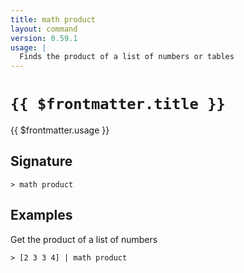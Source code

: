 ```yaml
---
title: math product
layout: command
version: 0.59.1
usage: |
  Finds the product of a list of numbers or tables
---
```


# `{{ $frontmatter.title }}`

<div style='white-space: pre-wrap;'>{{ $frontmatter.usage }}</div>

## Signature

```> math product ```

## Examples

Get the product of a list of numbers
```shell
> [2 3 3 4] | math product
```
